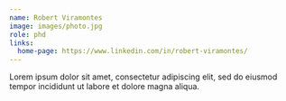 ```yaml
---
name: Robert Viramontes
image: images/photo.jpg
role: phd
links:
  home-page: https://www.linkedin.com/in/robert-viramontes/
---
```


Lorem ipsum dolor sit amet, consectetur adipiscing elit, sed do eiusmod tempor incididunt ut labore et dolore magna aliqua.
